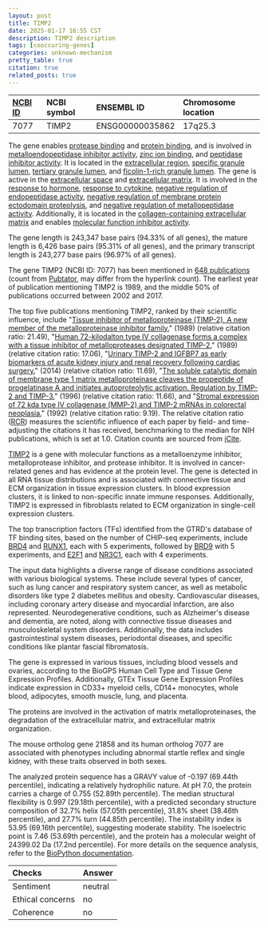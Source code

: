 ```yaml
---
layout: post
title: TIMP2
date: 2025-01-17 16:55 CST
description: TIMP2 description
tags: [cooccuring-genes]
categories: unknown-mechanism
pretty_table: true
citation: true
related_posts: true
---
```




| [NCBI ID](https://www.ncbi.nlm.nih.gov/gene/7077) | NCBI symbol | ENSEMBL ID | Chromosome location |
| :-------- | :------- | :-------- | :------- |
| 7077  | TIMP2 | ENSG00000035862 | 17q25.3 |



The gene enables [protease binding](https://amigo.geneontology.org/amigo/term/GO:0002020) and [protein binding](https://amigo.geneontology.org/amigo/term/GO:0005515), and is involved in [metalloendopeptidase inhibitor activity](https://amigo.geneontology.org/amigo/term/GO:0008191), [zinc ion binding](https://amigo.geneontology.org/amigo/term/GO:0008270), and [peptidase inhibitor activity](https://amigo.geneontology.org/amigo/term/GO:0030414). It is located in the [extracellular region](https://amigo.geneontology.org/amigo/term/GO:0005576), [specific granule lumen](https://amigo.geneontology.org/amigo/term/GO:0035580), [tertiary granule lumen](https://amigo.geneontology.org/amigo/term/GO:1904724), and [ficolin-1-rich granule lumen](https://amigo.geneontology.org/amigo/term/GO:1904813). The gene is active in the [extracellular space](https://amigo.geneontology.org/amigo/term/GO:0005615) and [extracellular matrix](https://amigo.geneontology.org/amigo/term/GO:0031012). It is involved in the [response to hormone](https://amigo.geneontology.org/amigo/term/GO:0009725), [response to cytokine](https://amigo.geneontology.org/amigo/term/GO:0034097), [negative regulation of endopeptidase activity](https://amigo.geneontology.org/amigo/term/GO:0010951), [negative regulation of membrane protein ectodomain proteolysis](https://amigo.geneontology.org/amigo/term/GO:0051045), and [negative regulation of metallopeptidase activity](https://amigo.geneontology.org/amigo/term/GO:1905049). Additionally, it is located in the [collagen-containing extracellular matrix](https://amigo.geneontology.org/amigo/term/GO:0062023) and enables [molecular function inhibitor activity](https://amigo.geneontology.org/amigo/term/GO:0140678).


The gene length is 243,347 base pairs (94.33% of all genes), the mature length is 6,426 base pairs (95.31% of all genes), and the primary transcript length is 243,277 base pairs (96.97% of all genes).


The gene TIMP2 (NCBI ID: 7077) has been mentioned in [648 publications](https://pubmed.ncbi.nlm.nih.gov/?term=%22TIMP2%22) (count from [Pubtator](https://academic.oup.com/nar/article/47/W1/W587/5494727), may differ from the hyperlink count). The earliest year of publication mentioning TIMP2 is 1989, and the middle 50% of publications occurred between 2002 and 2017.


The top five publications mentioning TIMP2, ranked by their scientific influence, include "[Tissue inhibitor of metalloproteinase (TIMP-2). A new member of the metalloproteinase inhibitor family.](https://pubmed.ncbi.nlm.nih.gov/2793861)" (1989) (relative citation ratio: 21.49), "[Human 72-kilodalton type IV collagenase forms a complex with a tissue inhibitor of metalloproteases designated TIMP-2.](https://pubmed.ncbi.nlm.nih.gov/2554304)" (1989) (relative citation ratio: 17.06), "[Urinary TIMP-2 and IGFBP7 as early biomarkers of acute kidney injury and renal recovery following cardiac surgery.](https://pubmed.ncbi.nlm.nih.gov/24675717)" (2014) (relative citation ratio: 11.69), "[The soluble catalytic domain of membrane type 1 matrix metalloproteinase cleaves the propeptide of progelatinase A and initiates autoproteolytic activation. Regulation by TIMP-2 and TIMP-3.](https://pubmed.ncbi.nlm.nih.gov/8663332)" (1996) (relative citation ratio: 11.66), and "[Stromal expression of 72 kda type IV collagenase (MMP-2) and TIMP-2 mRNAs in colorectal neoplasia.](https://pubmed.ncbi.nlm.nih.gov/1323219)" (1992) (relative citation ratio: 9.19). The relative citation ratio ([RCR](https://journals.plos.org/plosbiology/article?id=10.1371/journal.pbio.1002541)) measures the scientific influence of each paper by field- and time-adjusting the citations it has received, benchmarking to the median for NIH publications, which is set at 1.0. Citation counts are sourced from [iCite](https://icite.od.nih.gov).


[TIMP2](https://www.proteinatlas.org/ENSG00000035862-TIMP2) is a gene with molecular functions as a metalloenzyme inhibitor, metalloprotease inhibitor, and protease inhibitor. It is involved in cancer-related genes and has evidence at the protein level. The gene is detected in all RNA tissue distributions and is associated with connective tissue and ECM organization in tissue expression clusters. In blood expression clusters, it is linked to non-specific innate immune responses. Additionally, TIMP2 is expressed in fibroblasts related to ECM organization in single-cell expression clusters.


The top transcription factors (TFs) identified from the GTRD's database of TF binding sites, based on the number of CHIP-seq experiments, include [BRD4](https://www.ncbi.nlm.nih.gov/gene/23476) and [RUNX1](https://www.ncbi.nlm.nih.gov/gene/861), each with 5 experiments, followed by [BRD9](https://www.ncbi.nlm.nih.gov/gene/65980) with 5 experiments, and [E2F1](https://www.ncbi.nlm.nih.gov/gene/1869) and [NR3C1](https://www.ncbi.nlm.nih.gov/gene/2908), each with 4 experiments.



The input data highlights a diverse range of disease conditions associated with various biological systems. These include several types of cancer, such as lung cancer and respiratory system cancer, as well as metabolic disorders like type 2 diabetes mellitus and obesity. Cardiovascular diseases, including coronary artery disease and myocardial infarction, are also represented. Neurodegenerative conditions, such as Alzheimer's disease and dementia, are noted, along with connective tissue diseases and musculoskeletal system disorders. Additionally, the data includes gastrointestinal system diseases, periodontal diseases, and specific conditions like plantar fascial fibromatosis.



The gene is expressed in various tissues, including blood vessels and ovaries, according to the BioGPS Human Cell Type and Tissue Gene Expression Profiles. Additionally, GTEx Tissue Gene Expression Profiles indicate expression in CD33+ myeloid cells, CD14+ monocytes, whole blood, adipocytes, smooth muscle, lung, and placenta.


The proteins are involved in the activation of matrix metalloproteinases, the degradation of the extracellular matrix, and extracellular matrix organization.


The mouse ortholog gene 21858 and its human ortholog 7077 are associated with phenotypes including abnormal startle reflex and single kidney, with these traits observed in both sexes.


The analyzed protein sequence has a GRAVY value of -0.197 (69.44th percentile), indicating a relatively hydrophilic nature. At pH 7.0, the protein carries a charge of 0.755 (52.89th percentile). The median structural flexibility is 0.997 (29.18th percentile), with a predicted secondary structure composition of 32.7% helix (57.05th percentile), 31.8% sheet (38.46th percentile), and 27.7% turn (44.85th percentile). The instability index is 53.95 (69.16th percentile), suggesting moderate stability. The isoelectric point is 7.46 (53.69th percentile), and the protein has a molecular weight of 24399.02 Da (17.2nd percentile). For more details on the sequence analysis, refer to the [BioPython documentation](https://biopython.org/docs/1.75/api/Bio.SeqUtils.ProtParam.html).





| Checks    | Answer |
| :-------- | :------- |
| Sentiment  | neutral   |
| Ethical concerns | no     |
| Coherence    | no    |